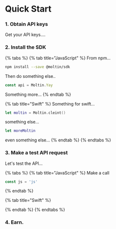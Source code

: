 # Quick Start

### 1. Obtain API keys

Get your API keys....

### 2. Install the SDK

{% tabs %}
{% tab title="JavaScript" %}
From npm...

```bash
npm install --save @moltin/sdk
```

Then do something else..

```javascript
const api = Moltin.Yay
```

Something more...
{% endtab %}

{% tab title="Swift" %}
Something for swift...

```swift
let moltin = Moltin.cleint()
```

something else...

```swift
let moreMoltin
```

even something else...
{% endtab %}
{% endtabs %}

### 3. Make a test API request

Let's test the API...

{% tabs %}
{% tab title="JavaScript" %}
Make a call

```javascript
const js = 'js'
```
{% endtab %}

{% tab title="Swift" %}

{% endtab %}
{% endtabs %}

### 4. Earn.

